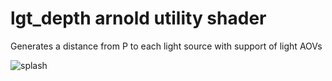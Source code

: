 # lgt_depth arnold utility shader
Generates a distance from P to each light source with support of light AOVs 

![splash](https://user-images.githubusercontent.com/5727306/234099385-12866d94-2c65-4df8-ab33-2041054fa5b0.png)
